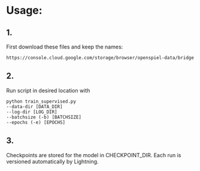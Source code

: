 # Usage: 

## 1. 
First download these files and keep the names: 
```
https://console.cloud.google.com/storage/browser/openspiel-data/bridge
```


## 2. 
Run script in desired location with 
```
python train_supervised.py 
--data-dir [DATA_DIR] 
--log-dir [LOG_DIR]
--batchsize (-b) [BATCHSIZE]
--epochs (-e) [EPOCHS]
```

## 3. 

Checkpoints are stored for the model in CHECKPOINT_DIR. Each run is versioned automatically by Lightning.